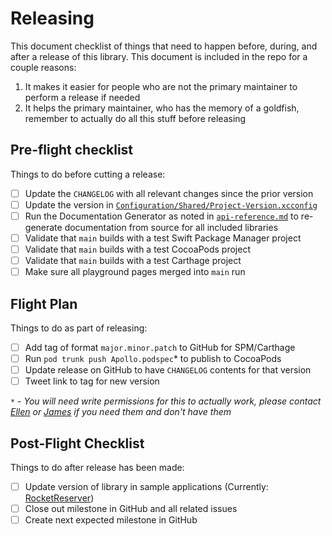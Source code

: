 # Releasing

This document checklist of things that need to happen before, during, and after a release of this library. This document is included in the repo for a couple reasons: 
 
1. It makes it easier for people who are not the primary maintainer to perform a release if needed
2. It helps the primary maintainer, who has the memory of a goldfish, remember to actually do all this stuff before releasing

## Pre-flight checklist

Things to do before cutting a release:

- [ ] Update the `CHANGELOG` with all relevant changes since the prior version
- [ ] Update the version in [`Configuration/Shared/Project-Version.xcconfig`](Configuration/Shared/Project-Version.xcconfig)
- [ ] Run the Documentation Generator as noted in [`api-reference.md`](docs/source/api-reference.md) to re-generate documentation from source for all included libraries
- [ ] Validate that `main` builds with a test Swift Package Manager project
- [ ] Validate that `main` builds with a test CocoaPods project
- [ ] Validate that `main` builds with a test Carthage project 
- [ ] Make sure all playground pages merged into `main` run

## Flight Plan

Things to do as part of releasing: 

- [ ] Add tag of format `major.minor.patch` to GitHub for SPM/Carthage
- [ ] Run `pod trunk push Apollo.podspec`* to publish to CocoaPods
- [ ] Update release on GitHub to have `CHANGELOG` contents for that version
- [ ] Tweet link to tag for new version

`*` - _You will need write permissions for this to actually work, please contact [Ellen](https://github.com/designatednerd) or [James](https://github.com/jbaxleyiii) if you need them and don't have them_

## Post-Flight Checklist

Things to do after release has been made:

- [ ] Update version of library in sample applications (Currently: [RocketReserver](https://github.com/apollographql/iOSTutorial))
- [ ] Close out milestone in GitHub and all related issues
- [ ] Create next expected milestone in GitHub